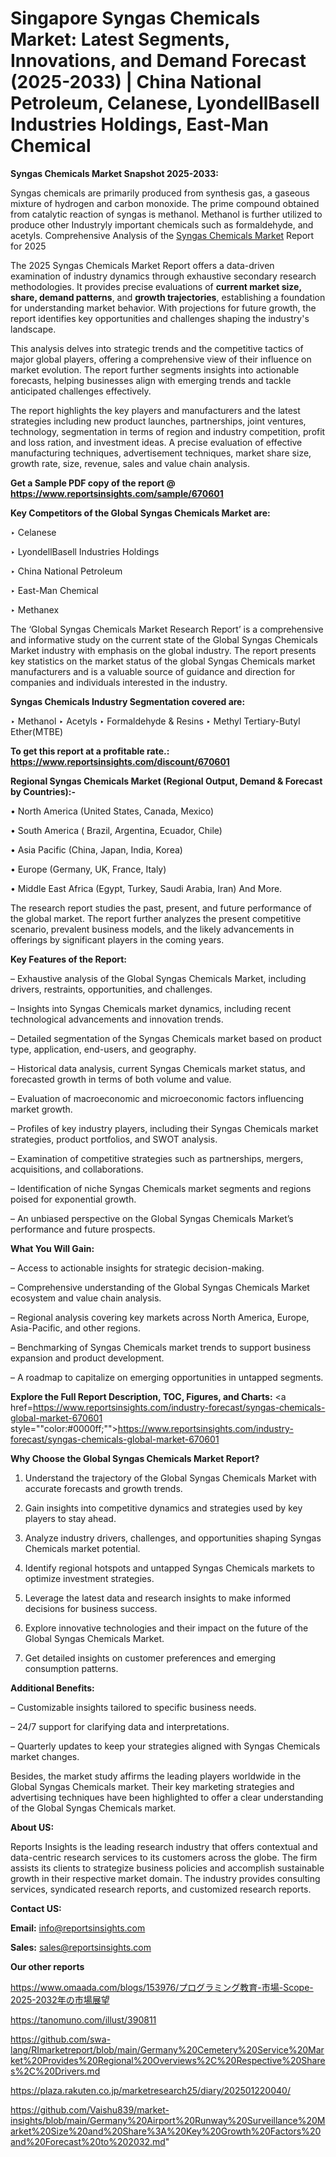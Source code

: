 # Singapore Syngas Chemicals Market: Latest Segments, Innovations, and Demand Forecast (2025-2033) | China National Petroleum, Celanese, LyondellBasell Industries Holdings, East-Man Chemical

<strong>Syngas Chemicals Market Snapshot 2025-2033:</strong>

Syngas chemicals are primarily produced from synthesis gas, a gaseous mixture of hydrogen and carbon monoxide. The prime compound obtained from catalytic reaction of syngas is methanol. Methanol is further utilized to produce other Industryly important chemicals such as formaldehyde, and acetyls. Comprehensive Analysis of the <a href=https://www.reportsinsights.com/sample/670601>Syngas Chemicals Market</a> Report for 2025

The 2025 Syngas Chemicals Market Report offers a data-driven examination of industry dynamics through exhaustive secondary research methodologies. It provides precise evaluations of <strong>current market size, share, demand patterns</strong>, and <strong>growth trajectories</strong>, establishing a foundation for understanding market behavior. With projections for future growth, the report identifies key opportunities and challenges shaping the industry's landscape.

This analysis delves into strategic trends and the competitive tactics of major global players, offering a comprehensive view of their influence on market evolution. The report further segments insights into actionable forecasts, helping businesses align with emerging trends and tackle anticipated challenges effectively.

The report highlights the key players and manufacturers and the latest strategies including new product launches, partnerships, joint ventures, technology, segmentation in terms of region and industry competition, profit and loss ration, and investment ideas. A precise evaluation of effective manufacturing techniques, advertisement techniques, market share size, growth rate, size, revenue, sales and value chain analysis.

<strong>Get a Sample PDF copy of the report @ <a href=https://www.reportsinsights.com/sample/670601 style=color:#0000ff;>https://www.reportsinsights.com/sample/670601</a></strong>

<strong>Key Competitors of the Global Syngas Chemicals Market are:</strong>

‣ Celanese

‣ LyondellBasell Industries Holdings

‣ China National Petroleum

‣ East-Man Chemical

‣ Methanex

The ‘Global Syngas Chemicals Market Research Report’ is a comprehensive and informative study on the current state of the Global Syngas Chemicals Market industry with emphasis on the global industry. The report presents key statistics on the market status of the global Syngas Chemicals market manufacturers and is a valuable source of guidance and direction for companies and individuals interested in the industry.

<strong>Syngas Chemicals Industry Segmentation covered are:</strong>

‣ Methanol
‣ Acetyls
‣ Formaldehyde & Resins
‣ Methyl Tertiary-Butyl Ether(MTBE)

<strong>To get this report at a profitable rate.: <a href=https://www.reportsinsights.com/discount/670601 style=color:#0000ff;>https://www.reportsinsights.com/discount/670601</a></strong>

<strong>Regional Syngas Chemicals Market (Regional Output, Demand &amp; Forecast by Countries):-</strong>

• North America (United States, Canada, Mexico)

• South America ( Brazil, Argentina, Ecuador, Chile)

• Asia Pacific (China, Japan, India, Korea)

• Europe (Germany, UK, France, Italy)

• Middle East Africa (Egypt, Turkey, Saudi Arabia, Iran) And More.

The research report studies the past, present, and future performance of the global market. The report further analyzes the present competitive scenario, prevalent business models, and the likely advancements in offerings by significant players in the coming years.

<strong>Key Features of the Report:</strong>

– Exhaustive analysis of the Global Syngas Chemicals Market, including drivers, restraints, opportunities, and challenges.

– Insights into Syngas Chemicals market dynamics, including recent technological advancements and innovation trends.

– Detailed segmentation of the Syngas Chemicals market based on product type, application, end-users, and geography.

– Historical data analysis, current Syngas Chemicals market status, and forecasted growth in terms of both volume and value.

– Evaluation of macroeconomic and microeconomic factors influencing market growth.

– Profiles of key industry players, including their Syngas Chemicals market strategies, product portfolios, and SWOT analysis.

– Examination of competitive strategies such as partnerships, mergers, acquisitions, and collaborations.

– Identification of niche Syngas Chemicals market segments and regions poised for exponential growth.

– An unbiased perspective on the Global Syngas Chemicals Market’s performance and future prospects.

<strong>What You Will Gain:</strong>

– Access to actionable insights for strategic decision-making.

– Comprehensive understanding of the Global Syngas Chemicals Market ecosystem and value chain analysis.

– Regional analysis covering key markets across North America, Europe, Asia-Pacific, and other regions.

– Benchmarking of Syngas Chemicals market trends to support business expansion and product development.

– A roadmap to capitalize on emerging opportunities in untapped segments.

<strong>Explore the Full Report Description, TOC, Figures, and Charts:</strong>
<a href=https://www.reportsinsights.com/industry-forecast/syngas-chemicals-global-market-670601 style=""color:#0000ff;"">https://www.reportsinsights.com/industry-forecast/syngas-chemicals-global-market-670601</a>

<strong>Why Choose the Global Syngas Chemicals Market Report?</strong>

1. Understand the trajectory of the Global Syngas Chemicals Market with accurate forecasts and growth trends.

2. Gain insights into competitive dynamics and strategies used by key players to stay ahead.

3. Analyze industry drivers, challenges, and opportunities shaping Syngas Chemicals market potential.

4. Identify regional hotspots and untapped Syngas Chemicals markets to optimize investment strategies.

5. Leverage the latest data and research insights to make informed decisions for business success.

6. Explore innovative technologies and their impact on the future of the Global Syngas Chemicals Market.

7. Get detailed insights on customer preferences and emerging consumption patterns.

<strong>Additional Benefits:</strong>

– Customizable insights tailored to specific business needs.

– 24/7 support for clarifying data and interpretations.

– Quarterly updates to keep your strategies aligned with Syngas Chemicals market changes.

Besides, the market study affirms the leading players worldwide in the Global Syngas Chemicals market. Their key marketing strategies and advertising techniques have been highlighted to offer a clear understanding of the Global Syngas Chemicals market.

<strong><strong>About US</strong>:</strong>

Reports Insights is the leading research industry that offers contextual and data-centric research services to its customers across the globe. The firm assists its clients to strategize business policies and accomplish sustainable growth in their respective market domain. The industry provides consulting services, syndicated research reports, and customized research reports.

<strong>Contact US:</strong>

<p class=><b>Email:</b> <a href=mailto:info@reportsinsights.com>info@reportsinsights.com</a></p>
<p class=><b>Sales:</b> <a href=mailto:sales@reportsinsights.com>sales@reportsinsights.com</a></p>

<strong>Our other reports</strong>

<a href=https://www.omaada.com/blogs/153976/プログラミング教育-市場-Scope-2025-2032年の市場展望>https://www.omaada.com/blogs/153976/プログラミング教育-市場-Scope-2025-2032年の市場展望</a>

<a href=https://tanomuno.com/illust/390811>https://tanomuno.com/illust/390811</a>

<a href=https://github.com/swa-lang/RImarketreport/blob/main/Germany%20Cemetery%20Service%20Market%20Provides%20Regional%20Overviews%2C%20Respective%20Shares%2C%20Drivers.md>https://github.com/swa-lang/RImarketreport/blob/main/Germany%20Cemetery%20Service%20Market%20Provides%20Regional%20Overviews%2C%20Respective%20Shares%2C%20Drivers.md</a>

<a href=https://plaza.rakuten.co.jp/marketresearch25/diary/202501220040/>https://plaza.rakuten.co.jp/marketresearch25/diary/202501220040/</a>

<a href=https://github.com/Vaishu839/market-insights/blob/main/Germany%20Airport%20Runway%20Surveillance%20Market%20Size%20and%20Share%3A%20Key%20Growth%20Factors%20and%20Forecast%20to%202032.md>https://github.com/Vaishu839/market-insights/blob/main/Germany%20Airport%20Runway%20Surveillance%20Market%20Size%20and%20Share%3A%20Key%20Growth%20Factors%20and%20Forecast%20to%202032.md</a>"
